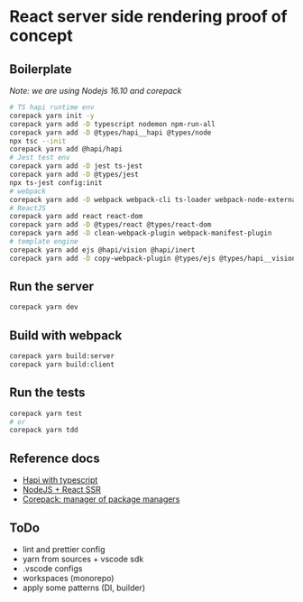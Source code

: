 
# React server side rendering proof of concept

## Boilerplate

*Note: we are using Nodejs 16.10 and corepack*
```bash
# TS hapi runtime env
corepack yarn init -y
corepack yarn add -D typescript nodemon npm-run-all
corepack yarn add -D @types/hapi__hapi @types/node
npx tsc --init
corepack yarn add @hapi/hapi
# Jest test env
corepack yarn add -D jest ts-jest
corepack yarn add -D @types/jest
npx ts-jest config:init
# webpack
corepack yarn add -D webpack webpack-cli ts-loader webpack-node-externals
# ReactJS
corepack yarn add react react-dom
corepack yarn add -D @types/react @types/react-dom
corepack yarn add -D clean-webpack-plugin webpack-manifest-plugin
# template engine
corepack yarn add ejs @hapi/vision @hapi/inert
corepack yarn add -D copy-webpack-plugin @types/ejs @types/hapi__vision @types/hapi__inert

```

## Run the server

```bash
corepack yarn dev
```

## Build with webpack

```bash
corepack yarn build:server
corepack yarn build:client
```

## Run the tests

```bash
corepack yarn test
# or
corepack yarn tdd
```

## Reference docs

- [Hapi with typescript](https://www.solarwinter.net/using-typescript-with-hapi/)
- [NodeJS + React SSR](https://nils-mehlhorn.de/posts/typescript-nodejs-react-ssr)
- [Corepack: manager of package managers](https://dev.to/cloudx/corepack-the-node-js-manager-of-package-managers-44dd)

## ToDo
- lint and prettier config
- yarn from sources + vscode sdk
- .vscode configs
- workspaces (monorepo)
- apply some patterns (DI, builder)
